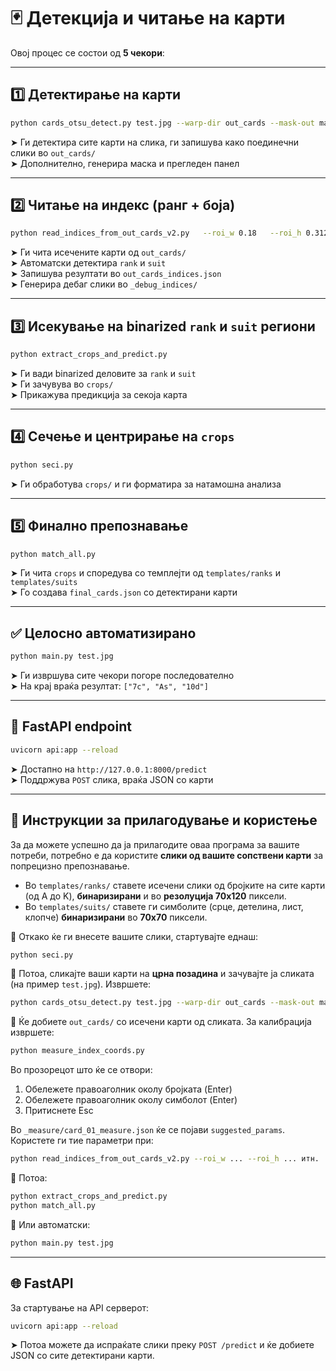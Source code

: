 # 🃏 Детекција и читање на карти

Овој процес се состои од **5 чекори**:

---

## 1️⃣ Детектирање на карти

```bash
python cards_otsu_detect.py test.jpg --warp-dir out_cards --mask-out mask.png --panel-out panel.jpg
```

➤ Ги детектира сите карти на слика, ги запишува како поединечни слики во `out_cards/`  
➤ Дополнително, генерира маска и прегледен панел

---

## 2️⃣ Читање на индекс (ранг + боја)

```bash
python read_indices_from_out_cards_v2.py   --roi_w 0.18   --roi_h 0.312   --split_y 0.568   --left_band 0.48   --max_rel_area 0.15   --min_area 19   --debug
```

➤ Ги чита исечените карти од `out_cards/`  
➤ Автоматски детектира `rank` и `suit`  
➤ Запишува резултати во `out_cards_indices.json`  
➤ Генерира дебаг слики во `_debug_indices/`

---

## 3️⃣ Исекување на binarized `rank` и `suit` региони

```bash
python extract_crops_and_predict.py
```

➤ Ги вади binarized деловите за `rank` и `suit`  
➤ Ги зачувува во `crops/`  
➤ Прикажува предикција за секоја карта

---

## 4️⃣ Сечење и центрирање на `crops`

```bash
python seci.py
```

➤ Ги обработува `crops/` и ги форматира за натамошна анализа

---

## 5️⃣ Финално препознавање

```bash
python match_all.py
```

➤ Ги чита `crops` и споредува со темплејти од `templates/ranks` и `templates/suits`  
➤ Го создава `final_cards.json` со детектирани карти

---

## ✅ Целосно автоматизирано

```bash
python main.py test.jpg
```

➤ Ги извршува сите чекори погоре последователно  
➤ На крај враќа резултат: `["7c", "As", "10d"]`

---

## 🚀 FastAPI endpoint

```bash
uvicorn api:app --reload
```

➤ Достапно на `http://127.0.0.1:8000/predict`  
➤ Поддржува `POST` слика, враќа JSON со карти

---

## 📌 Инструкции за прилагодување и користење

За да можете успешно да ја прилагодите оваа програма за вашите потреби, потребно е да користите **слики од вашите сопствени карти** за попрецизно препознавање.

- Во `templates/ranks/` ставете исечени слики од бројките на сите карти (од A до K), **бинаризирани** и во **резолуција 70x120** пиксели.
- Во `templates/suits/` ставете ги симболите (срце, детелина, лист, клопче) **бинаризирани** во **70x70** пиксели.

🔹 Откако ќе ги внесете вашите слики, стартувајте еднаш:

```bash
python seci.py
```

🔹 Потоа, сликајте ваши карти на **црна позадина** и зачувајте ја сликата (на пример `test.jpg`). Извршете:

```bash
python cards_otsu_detect.py test.jpg --warp-dir out_cards --mask-out mask.png --panel-out panel.jpg
```

🔹 Ќе добиете `out_cards/` со исечени карти од сликата. За калибрација извршете:

```bash
python measure_index_coords.py
```

Во прозорецот што ќе се отвори:

1. Обележете правоаголник околу бројката (Enter)
2. Обележете правоаголник околу симболот (Enter)
3. Притиснете Esc

Во `_measure/card_01_measure.json` ќе се појави `suggested_params`. Користете ги тие параметри при:

```bash
python read_indices_from_out_cards_v2.py --roi_w ... --roi_h ... итн.
```

🔹 Потоа:

```bash
python extract_crops_and_predict.py
python match_all.py
```

🔹 Или автоматски:

```bash
python main.py test.jpg
```

---

## 🌐 FastAPI

За стартување на API серверот:

```bash
uvicorn api:app --reload
```

➤ Потоа можете да испраќате слики преку `POST /predict` и ќе добиете JSON со сите детектирани карти.
